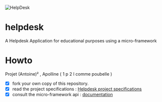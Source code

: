 ![HelpDesk](http://angular.kobject.net/git/phalconist/helpdesk.png "HelpDesk")
# helpdesk
A Helpdesk Application for educational purposes using a micro-framework
# Howto

Projet (Antoine)² , Apolline ( 1 p 2 l comme poubelle )

- [x] fork your own copy of this repository.
- [x] read the project specifications : [Helpdesk project specifications](http://slamwiki.kobject.net/php-rt/projets/projet-2015/)
- [x] consult the micro-framework api : [documentation](http://api.kobject.net/micro-framework/)